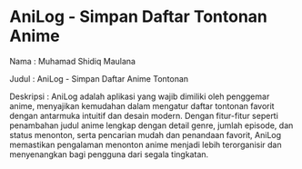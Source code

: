 # AniLog - Simpan Daftar Tontonan Anime

Nama       : Muhamad Shidiq Maulana

Judul      : AniLog - Simpan Daftar Anime Tontonan

Deskripsi  : AniLog adalah aplikasi yang wajib dimiliki oleh penggemar anime, menyajikan kemudahan dalam mengatur daftar tontonan favorit dengan antarmuka intuitif dan desain modern. Dengan fitur-fitur seperti penambahan judul anime lengkap dengan detail genre, jumlah episode, dan status menonton, serta pencarian mudah dan penandaan favorit, AniLog memastikan pengalaman menonton anime menjadi lebih terorganisir dan menyenangkan bagi pengguna dari segala tingkatan.

